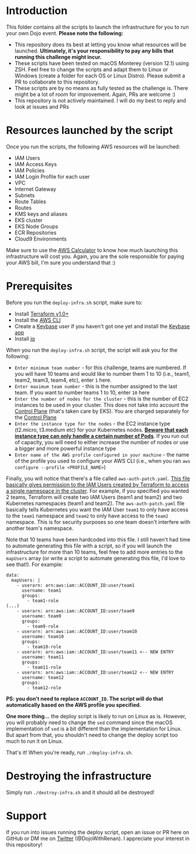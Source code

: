 # Introduction

This folder contains all the scripts to launch the infrastructure for you to run your own Dojo event. **Please note the following:**

* This repository does its best at letting you know what resources will be launched. **Ultimately, it's your responsibility to pay any bills that running this challenge might incur.**
* These scripts have been tested on macOS Monterey (version 12.1) using ZSH. Feel free to change the scripts and adapt them to Linux or Windows (create a folder for each OS or Linux Distro). Please submit a PR to collaborate to this repository.
* These scripts are by no means as fully tested as the challenge is. There might be a lot of room for improvement. Again, PRs are welcome :)
* This repository is not actively maintained. I will do my best to reply and look at issues and PRs

# Resources launched by the script

Once you run the scripts, the following AWS resources will be launched:

* IAM Users
* IAM Access Keys
* IAM Policies
* IAM Login Profile for each user
* VPC
* Internet Gateway
* Subnets
* Route Tables
* Routes
* KMS keys and aliases
* EKS cluster
* EKS Node Groups
* ECR Repositories
* Cloud9 Environments

Make sure to use the [AWS Calculator](https://calculator.aws/#/) to know how much launching this infrastructure will cost you. Again, you are the sole responsible for paying your AWS bill, I'm sure you understand that :)

# Prerequisites

Before you run the `deploy-infra.sh` script, make sure to:

* Install [Terraform v1.0+](https://www.terraform.io/downloads)
* Install the [AWS CLI](https://docs.aws.amazon.com/cli/latest/userguide/getting-started-install.html)
* Create a [Keybase](https://keybase.io/) user if you haven't got one yet and install the [Keybase app](https://keybase.io/docs/the_app/install_macos)
* Install [jq](https://stedolan.github.io/jq/)

When you run the `deploy-infra.sh` script, the script will ask you for the following:

* `Enter minimum team number` - for this challenge, teams are numbered. If you will have 10 teams and would like to number them 1 to 10 (i.e., team1, team2, team3, team4, etc), enter `1` here.
* `Enter maximum team number` - this is the number assigned to the last team. If you want to number teams 1 to 10, enter `10` here
* `Enter the number of nodes for the cluster` - this is the number of EC2 instances to be used in your cluster. This does not take into account the [Control Plane](https://kubernetes.io/docs/concepts/overview/components/) (that's taken care by EKS). You are charged separately for the [Control Plane](https://aws.amazon.com/eks/pricing/)
* `Enter the instance type for the nodes` - the EC2 instance type (t2.micro, t3.medium etc) for your Kubernetes nodes. **[Beware that each instance type can only handle a certain number of Pods](https://github.com/awslabs/amazon-eks-ami/blob/master/files/eni-max-pods.txt)**. If you run out of capacity, you will need to either increase the number of nodes or use a bigger and more powerful instance type
* `Enter name of the AWS profile configured in your machine` - the name of the profile you used to configure your AWS CLI (i.e., when you ran `aws configure --profile <PROFILE_NAME>`)

Finally, you will notice that there's a file called `aws-auth-patch.yaml`. [This file basically gives permission to the IAM Users created by Terraform to access a single namespace in the cluster](https://docs.aws.amazon.com/eks/latest/userguide/add-user-role.html). For example, if you specified you wanted 2 teams, Terraform will create two IAM Users (team1 and team2) and two Kubernetes namespaces (team1 and team2). The `aws-auth-patch.yaml` file basically tells Kubernetes you want the IAM User `team1` to only have access to the `team1` namespace and `team2` to only have access to the `team2` namespace. This is for security purposes so one team doesn't interfere with another team's namespace.

Note that 10 teams have been hardcoded into this file. I still haven't had time to automate generating this file with a script, so if you will launch the infrastructure for more than 10 teams, feel free to add more entries to the `mapUsers` array (or write a script to automate generating this file, I'd love to see that!). For example:

```
data:
  mapUsers: |
    - userarn: arn:aws:iam::ACCOUNT_ID:user/team1
      username: team1
      groups:
        - team1-role
(...)
    - userarn: arn:aws:iam::ACCOUNT_ID:user/team9
      username: team9
      groups:
        - team9-role
    - userarn: arn:aws:iam::ACCOUNT_ID:user/team10
      username: team10
      groups:
        - team10-role
    - userarn: arn:aws:iam::ACCOUNT_ID:user/team11 <-- NEW ENTRY
      username: team11
      groups:
        - team11-role
    - userarn: arn:aws:iam::ACCOUNT_ID:user/team12 <-- NEW ENTRY
      username: team12
      groups:
        - team12-role
```

**PS: you don't need to replace `ACCOUNT_ID`. The script will do that automatically based on the AWS profile you specified.**

**One more thing...** the deploy script is likely to run on Linux as is. However, you will probably need to change the `sed` command since the macOS implementation of `sed` is a bit different than the implementation for Linux. But apart from that, you shouldn't need to change the deploy script too much to run it on Linux.

That's it! When you're ready, run `./deploy-infra.sh`.

# Destroying the infrastructure

Simply run `./destroy-infra.sh` and it should all be destroyed!

# Support

If you run into issues running the deploy script, open an issue or PR here on GitHub or DM me on [Twitter](https://twitter.com/DojoWithRenan) (@DojoWithRenan). I appreciate your interest in this repository!
